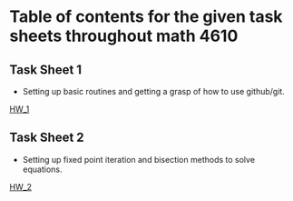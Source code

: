 # Table of contents for the given task sheets throughout math 4610

## Task Sheet 1

* Setting up basic routines and getting a grasp of how to use github/git.

[HW_1](https://github.com/adflanders/math4610/tree/master/hw_toc/task_sheet_1)

## Task Sheet 2

* Setting up fixed point iteration and bisection methods to solve equations. 

[HW_2](https://github.com/adflanders/math4610/tree/master/hw_toc/task_sheet_2)
